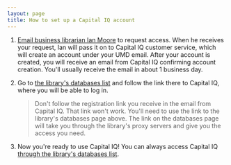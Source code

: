 ```yaml
---
layout: page
title: How to set up a Capital IQ account
---
```


1. [Email business librarian Ian Moore](mailto:imoore@d.umn.edu) to request access. When he receives your request, Ian will pass it on to Capital IQ customer service, which will create an account under your UMD email. After your account is created, you will receive an email from Capital IQ confirming account creation. You'll usually receive the email in about 1 business day.

2. Go to [the library's databases list](https://libguides.d.umn.edu/az.php?q=capital%20iq) and follow the link there to Capital IQ, where you will be able to log in.

    >Don't follow the registration link you receive in the email from Capital IQ. That link won't work. You'll need to use the link to the library's databases page above. The link on the databases page will take you through the library's proxy servers and give you the access you need.

3. Now you're ready to use Capital IQ! You can always access Capital IQ [through the library's databases list](https://libguides.d.umn.edu/az.php?q=capital%20iq).